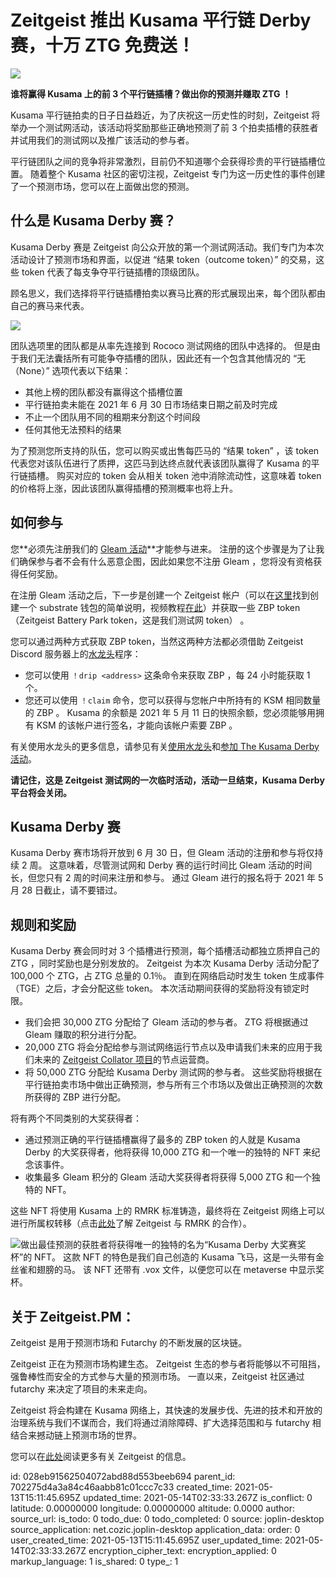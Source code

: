 # Zeitgeist 推出 Kusama 平行链 Derby 赛，十万 ZTG 免费送！

![](https://i.loli.net/2021/05/13/TGEcR1HDUp2m7ne.png)

**谁将赢得 Kusama 上的前 3 个平行链插槽？做出你的预测并赚取 ZTG ！**

Kusama 平行链拍卖的日子日益趋近，为了庆祝这一历史性的时刻，Zeitgeist 将举办一个测试网活动，该活动将奖励那些正确地预测了前 3 个拍卖插槽的获胜者并试用我们的测试网以及推广该活动的参与者。

平行链团队之间的竞争将非常激烈，目前仍不知道哪个会获得珍贵的平行链插槽位置。 随着整个 Kusama 社区的密切注视，Zeitgeist 专门为这一历史性的事件创建了一个预测市场，您可以在上面做出您的预测。

## 什么是 Kusama Derby 赛？

Kusama Derby 赛是 Zeitgeist 向公众开放的第一个测试网活动。我们专门为本次活动设计了预测市场和界面，以促进 “结果 token（outcome token）” 的交易，这些 token 代表了每支争夺平行链插槽的顶级团队。

顾名思义，我们选择将平行链插槽拍卖以赛马比赛的形式展现出来，每个团队都由自己的赛马来代表。

![](https://i.loli.net/2021/05/13/DvrS2y3kTtKiWbL.png)

团队选项里的团队都是从率先连接到 Rococo 测试网络的团队中选择的。 但是由于我们无法囊括所有可能争夺插槽的团队，因此还有一个包含其他情况的 “无（None）” 选项代表以下结果：

- 其他上榜的团队都没有赢得这个插槽位置
- 平行链拍卖未能在 2021 年 6 月 30 日市场结束日期之前及时完成
- 不止一个团队用不同的租期来分割这个时间段
- 任何其他无法预料的结果

为了预测您所支持的队伍，您可以购买或出售每匹马的 “结果 token” ，该 token 代表您对该队伍进行了质押，这匹马到达终点就代表该团队赢得了 Kusama 的平行链插槽。 购买对应的 token 会从相关 token 池中消除流动性，这意味着 token 的价格将上涨，因此该团队赢得插槽的预测概率也将上升。

## 如何参与

您**必须先注册我们的 [Gleam 活动](https://gleam.io/xvJqp/kusama-parachain-derby-win-ztg)**才能参与进来。 注册的这个步骤是为了让我们确保参与者不会有什么恶意企图，因此如果您不注册 Gleam ，您将没有资格获得任何奖励。

在注册 Gleam 活动之后，下一步是创建一个 Zeitgeist 帐户（可以在[这里](https://docs.google.com/document/d/1t2hZbw7-mIja3QE-SO9UrMG2uPF9iIiokC_cIZUP_z8/edit)找到创建一个 substrate 钱包的简单说明，视频教程[在此](https://youtu.be/ySh3fGl3UAM)）并获取一些 ZBP token（Zeitgeist Battery Park token，这是我们测试网 token） 。

您可以通过两种方式获取 ZBP token，当然这两种方法都必须借助 Zeitgeist Discord 服务器上的[水龙头](https://discord.gg/VWMY3xMtWb)程序：

- 您可以使用 `！drip <address>` 这条命令来获取 ZBP ，每 24 小时能获取 1 个。
- 您还可以使用 `！claim` 命令，您可以获得与您帐户中所持有的 KSM 相同数量的 ZBP 。 Kusama 的余额是 2021 年 5 月 11 日的快照余额，您必须能够用拥有 KSM 的该帐户进行签名，才能向该帐户索要 ZBP 。

有关使用水龙头的更多信息，请参见有关[使用水龙头](https://docs.zeitgeist.pm/using-the-faucet)和[参加 The Kusama Derby 活动](https://docs.zeitgeist.pm/how-to-participate-in-derby)。

**请记住，这是 Zeitgeist 测试网的一次临时活动，活动一旦结束，Kusama Derby 平台将会关闭。**

## Kusama Derby 赛

Kusama Derby 赛市场将开放到 6 月 30 日，但 Gleam 活动的注册和参与将仅持续 2 周。 这意味着，尽管测试网和 Derby 赛的运行时间比 Gleam 活动的时间长，但您只有 2 周的时间来注册和参与。 通过 Gleam 进行的报名将于 2021 年 5 月 28 日截止，请不要错过。

## 规则和奖励

Kusama Derby 赛会同时对 3 个插槽进行预测，每个插槽活动都独立质押自己的 ZTG ，同时奖励也是分别发放的。 Zeitgeist 为本次 Kusama Derby 活动分配了 100,000 个 ZTG，占 ZTG 总量的 0.1％。 直到在网络启动时发生 token 生成事件（TGE）之后，才会分配这些 token。 本次活动期间获得的奖励将没有锁定时限。

- 我们会把 30,000 ZTG 分配给了 Gleam 活动的参与者。 ZTG 将根据通过 Gleam 赚取的积分进行分配。
- 20,000 ZTG 将会分配给参与测试网络运行节点以及申请我们未来的应用于我们未来的 [Zeitgeist Collator 项目](https://forms.gle/dZfbQbYVM3RviJY19)的节点运营商。
- 将 50,000 ZTG 分配给 Kusama Derby 测试网的参与者。 这些奖励将根据在平行链拍卖市场中做出正确预测，参与所有三个市场以及做出正确预测的次数所获得的 ZBP 进行分配。

将有两个不同类别的大奖获得者：

- 通过预测正确的平行链插槽赢得了最多的 ZBP token 的人就是 Kusama Derby 的大奖获得者，他将获得 10,000 ZTG 和一个唯一的独特的 NFT 来纪念该事件。
- 收集最多 Gleam 积分的 Gleam 活动大奖获得者将获得 5,000 ZTG 和一个独特的 NFT。

这些 NFT 将使用 Kusama 上的 RMRK 标准铸造，最终将在 Zeitgeist 网络上可以进行所属权转移（点击[此处](https://www.chainnews.com/articles/318020098752.htm)了解 Zeitgeist 与 RMRK 的合作）。

![做出最佳预测的获胜者将获得唯一的独特的名为“Kusama Derby 大奖赛奖杯”的 NFT。 这款 NFT 的特色是我们自己创造的 Kusama 飞马，这是一头带有金丝雀和翅膀的马。 该 NFT 还带有 `.vox` 文件，以便您可以在 [metaverse](https://www.cryptovoxels.com/play?coords=N@6951W,32N) 中显示奖杯。](https://i.loli.net/2021/05/13/WKxoRlzQFjSyrEP.png)

## 关于 Zeitgeist.PM：

Zeitgeist 是用于预测市场和 Futarchy 的不断发展的区块链。

Zeitgeist 正在为预测市场构建生态。 Zeitgeist 生态的参与者将能够以不可阻挡，强鲁棒性而安全的方式参与大量的预测市场。 一直以来，Zeitgeist 社区通过 futarchy 来决定了项目的未来走向。

Zeitgeist 将会构建在 Kusama 网络上，其快速的发展步伐、先进的技术和开放的治理系统与我们不谋而合，我们将通过消除障碍、扩大选择范围和与 futarchy 相结合来撼动链上预测市场的世界。

您可以在[此处](https://mp.weixin.qq.com/s/zb9e8F97OOi09AfiVoBi-g)阅读更多有关 Zeitgeist 的信息。



id: 028eb91562504072abd88d553beeb694
parent_id: 702275d4a3a84c46aabb81c01ccc7c33
created_time: 2021-05-13T15:11:45.695Z
updated_time: 2021-05-14T02:33:33.267Z
is_conflict: 0
latitude: 0.00000000
longitude: 0.00000000
altitude: 0.0000
author: 
source_url: 
is_todo: 0
todo_due: 0
todo_completed: 0
source: joplin-desktop
source_application: net.cozic.joplin-desktop
application_data: 
order: 0
user_created_time: 2021-05-13T15:11:45.695Z
user_updated_time: 2021-05-14T02:33:33.267Z
encryption_cipher_text: 
encryption_applied: 0
markup_language: 1
is_shared: 0
type_: 1